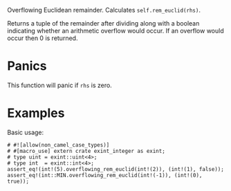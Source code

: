 Overflowing Euclidean remainder. Calculates `self.rem_euclid(rhs)`.

Returns a tuple of the remainder after dividing along with a boolean indicating
whether an arithmetic overflow would occur. If an overflow would occur then 0 is
returned.

# Panics

This function will panic if `rhs` is zero.

# Examples

Basic usage:

```
# #![allow(non_camel_case_types)]
# #[macro_use] extern crate exint_integer as exint;
# type uint = exint::uint<4>;
# type int  = exint::int<4>;
assert_eq!(int!(5).overflowing_rem_euclid(int!(2)), (int!(1), false));
assert_eq!(int::MIN.overflowing_rem_euclid(int!(-1)), (int!(0), true));
```
